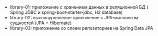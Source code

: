* library-01: приложение с хранением данных в реляционной БД ( Spring JDBC и spring-boot-starter-jdbc, H2 database)
* library-02: высокоуровневое приложение с JPA-маппингом сущностей (JPA + Hibernate)
* library-03: приложение со слоем репозиториев на Spring Data JPA